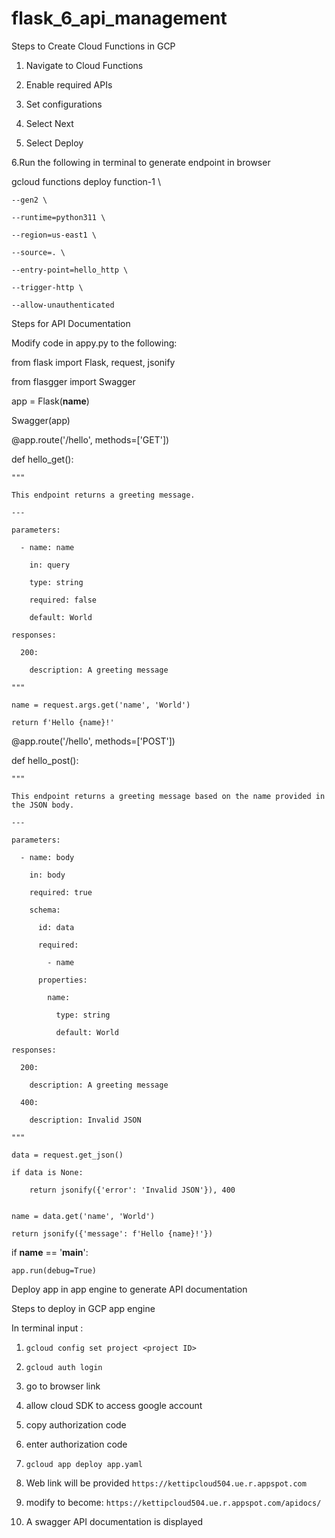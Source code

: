 # flask_6_api_management


Steps to Create Cloud Functions in GCP

1. Navigate to Cloud Functions
  
2. Enable required APIs
   
3. Set configurations
   
4. Select Next
   
5. Select Deploy

6.Run the following in terminal to generate endpoint in browser
  
  gcloud functions deploy function-1 \
  
    --gen2 \
    
    --runtime=python311 \
    
    --region=us-east1 \
    
    --source=. \
    
    --entry-point=hello_http \
    
    --trigger-http \
    
    --allow-unauthenticated
  

Steps for API Documentation 

Modify code in appy.py to the following:

from flask import Flask, request, jsonify

from flasgger import Swagger


app = Flask(__name__)

Swagger(app)


@app.route('/hello', methods=['GET'])

def hello_get():

    """
    
    This endpoint returns a greeting message.
    
    ---
    
    parameters:
    
      - name: name
      
        in: query
        
        type: string
        
        required: false
        
        default: World
        
    responses:
    
      200:
      
        description: A greeting message
        
    """
    
    name = request.args.get('name', 'World')
    
    return f'Hello {name}!'
    

@app.route('/hello', methods=['POST'])

def hello_post():

    """
    
    This endpoint returns a greeting message based on the name provided in the JSON body.
    
    ---
    
    parameters:
    
      - name: body
      
        in: body
        
        required: true
        
        schema:
        
          id: data
          
          required:
          
            - name
            
          properties:
          
            name:
            
              type: string
              
              default: World
              
    responses:
    
      200:
      
        description: A greeting message
        
      400:
      
        description: Invalid JSON
        
    """
    
    data = request.get_json()
    
    if data is None:
    
        return jsonify({'error': 'Invalid JSON'}), 400
        
    
    name = data.get('name', 'World')
    
    return jsonify({'message': f'Hello {name}!'})

if __name__ == '__main__':

    app.run(debug=True)


Deploy app in app engine to generate API documentation

Steps to deploy in GCP app engine

In terminal input :

1. `gcloud config set project <project ID>`
  
2. `gcloud auth login`

3. go to browser link

4. allow cloud SDK to access google account

5. copy authorization code 

7. enter authorization code

8. `gcloud app deploy app.yaml`

9. Web link will be provided `https://kettipcloud504.ue.r.appspot.com`

10. modify to become: `https://kettipcloud504.ue.r.appspot.com/apidocs/`

11. A swagger API documentation is displayed
